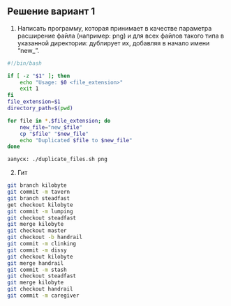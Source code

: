 ## Решение вариант 1
1. Написать программу, которая принимает в качестве параметра расширение
   файла (например: png) и для всех файлов такого типа в указанной директории:
   дублирует их, добавляя в начало имени “new_”.
```bash
#!/bin/bash

if [ -z "$1" ]; then
    echo "Usage: $0 <file_extension>"
    exit 1
fi
file_extension=$1
directory_path=$(pwd)

for file in *.$file_extension; do
    new_file="new_$file"
    cp "$file" "$new_file"
    echo "Duplicated $file to $new_file"
done

запуск: ./duplicate_files.sh png
```

2. Гит
```bash
git branch kilobyte
git commit -m tavern
git branch steadfast
get checkout kilobyte
git commit -m lumping
git checkout steadfast
git merge kilobyte
git checkout master
git checkout -b handrail
git commit -m clinking
git commit -m dissy
git checkout kilobyte
git merge handrail
git commit -m stash
git checkout steadfast
git merge kilobyte
git checkout handrail
git commit -m caregiver
```